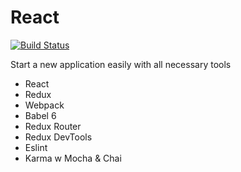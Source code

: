 # React

[![Build Status](https://travis-ci.org/werein/react.svg)](https://travis-ci.org/werein/react)

Start a new application easily with all necessary tools

* React
* Redux
* Webpack
* Babel 6
* Redux Router
* Redux DevTools
* Eslint
* Karma w Mocha & Chai
